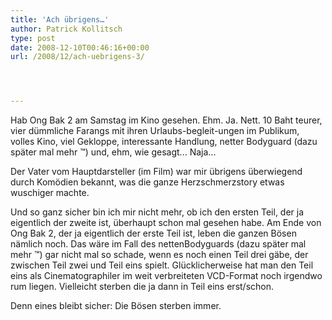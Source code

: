 ```yaml
---
title: 'Ach übrigens…'
author: Patrick Kollitsch
type: post
date: 2008-12-10T00:46:16+00:00
url: /2008/12/ach-uebrigens-3/




---
```

Hab Ong Bak 2 am Samstag im Kino gesehen. Ehm. Ja. Nett. 10 Baht teurer, vier dümmliche Farangs mit ihren Urlaubs-begleit-ungen im Publikum, volles Kino, viel Gekloppe, interessante Handlung, netter Bodyguard (dazu später mal mehr &trade;) und, ehm, wie gesagt... Naja...

Der Vater vom Hauptdarsteller (im Film) war mir übrigens überwiegend durch Komödien bekannt, was die ganze Herzschmerzstory etwas wuschiger machte. 

Und so ganz sicher bin ich mir nicht mehr, ob ich den ersten Teil, der ja eigentlich der zweite ist, überhaupt schon mal gesehen habe. Am Ende von Ong Bak 2, der ja eigentlich der erste Teil ist, leben die ganzen Bösen nämlich noch. Das wäre im Fall des nettenBodyguards (dazu später mal mehr &trade;) gar nicht mal so schade, wenn es noch einen Teil drei gäbe, der zwischen Teil zwei und Teil eins spielt. Glücklicherweise hat man den Teil eins als Cinematographiler im weit verbreiteten VCD-Format noch irgendwo rum liegen. Vielleicht sterben die ja dann in Teil eins erst/schon. 

Denn eines bleibt sicher: Die Bösen sterben immer.
